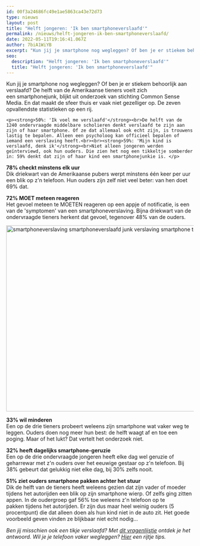 ```yaml
---
id: 00f3a24686fc49e1ae5863ca43e72d73
type: nieuws
layout: post
title: "Helft jongeren: 'Ik ben smartphoneverslaafd'"
permalink: /nieuws/helft-jongeren-ik-ben-smartphoneverslaafd/
date: 2022-05-11T19:16:41.067Z
author: 7biA1WiYB
excerpt: "Kun jij je smartphone nog wegleggen? Of ben je er stiekem behoorlijk aan verslaafd? De helft van de Amerikaanse tieners voelt zich een smartphonejunk, blijkt uit onderzoek van stichting Common Sense Media. En dat maakt de sfeer thuis er vaak niet gezelliger op. De zeven opvallendste statistieken op een rij.   "
seo:
  description: "Helft jongeren: 'Ik ben smartphoneverslaafd'"
  title: "Helft jongeren: 'Ik ben smartphoneverslaafd'"
---
```

Kun jij je smartphone nog wegleggen? Of ben je er stiekem behoorlijk aan verslaafd? De helft van de Amerikaanse tieners voelt zich een smartphonejunk, blijkt uit onderzoek van stichting Common Sense Media. En dat maakt de sfeer thuis er vaak niet gezelliger op. De zeven opvallendste statistieken op een rij.   

    <p><strong>50%: 'Ik voel me verslaafd'</strong><br>De helft van de 1240 ondervraagde middelbare scholieren denkt verslaafd te zijn aan zijn of haar smartphone. Of ze dat allemaal ook echt zijn, is trouwens lastig te bepalen. Alleen een psycholoog kan officieel bepalen of iemand een verslaving heeft.<br><br><strong>59%: 'Mijn kind is verslaafd, denk ik'</strong><br>Niet alleen jongeren werden geïnterviewd, ook hun ouders. Die zien het nog een tikkeltje somberder in: 59% denkt dat zijn of haar kind een smartphonejunkie is. </p>
<p><strong>78% checkt minstens elk uur</strong><br>Dik driekwart van de Amerikaanse pubers werpt minstens één keer per uur een blik op z'n telefoon. Hun ouders zijn zelf niet veel beter: van hen doet 69% dat.</p>
<p><strong>72% MOET meteen reageren</strong><br>Het gevoel meteen te MOETEN reageren op een appje of notificatie, is een van de 'symptomen' van een smartphoneverslaving. Bijna driekwart van de ondervraagde tieners herkent dat gevoel, tegenover 48% van de ouders.</p>
<p><div class="media media-element-container media-default"><div id="file-18455" class="file file-image file-image-jpeg">

        
  
  <div class="content">
    <img alt="smartphoneverslaving smartphoneverslaafd junk verslaving smartphone telefoon" title="Foto: EPA" height="500" width="850" class="media-element file-default" src="https://7dagen.netlify.app/sites/default/files/smartphoneverslaafd.jpg">  </div>

  
</div>
</div>
<p><strong>33% wil minderen</strong><br>Een op de drie tieners probeert weleens zijn smartphone wat vaker weg te leggen. Ouders doen nog meer hun best: de helft waagt af en toe een poging. Maar of het lukt? Dat vertelt het onderzoek niet. </p>
<p><strong>32% heeft dagelijks smartphone-geruzie</strong><br>Een op de drie ondervraagde jongeren heeft elke dag wel geruzie of geharrewar met z'n ouders over het eeuwige gestaar op z'n telefoon. Bij 38% gebeurt dat gelukkig niet elke dag, bij 30% zelfs nooit.</p>
<p><strong>51% ziet ouders smartphone pakken achter het stuur</strong><br>Dik de helft van de tieners heeft weleens gezien dat zijn vader of moeder tijdens het autorijden een blik op zijn smartphone wierp. Of zelfs ging zitten appen. In de oudergroep gaf 56% toe weleens z'n telefoon op te pakken tijdens het autorijden. Er zijn dus maar heel weinig ouders (5 procentpunt) die dat alleen doen als hun kind niet in de auto zit. Het goede voorbeeld geven vinden ze blijkbaar niet echt nodig...</p>
<p><i>Ben jij misschien ook een tikje verslaafd? Met <a href="https://7dagen.netlify.app/lifestyle-quiz/ben-jij-verslaafd-aan-je-smartphone">dit vragenlijstje</a> ontdek je het antwoord. Wil je je telefoon vaker wegleggen? <a href="https://7dagen.netlify.app/lifestyle/9-tips-om-af-te-kicken-van-je-smartphone">Hier</a> een rijtje tips. </i></p>  
